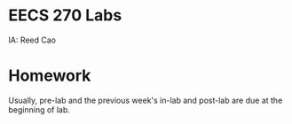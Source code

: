 # EECS 270 Labs

IA: Reed Cao

# Homework

Usually, pre-lab and the previous week's in-lab and post-lab are due at the
beginning of lab.
